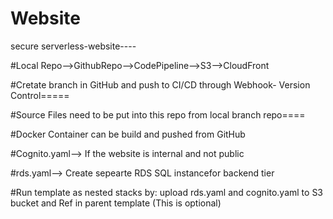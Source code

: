 # Website
secure serverless-website----


#Local Repo-->GithubRepo-->CodePipeline-->S3-->CloudFront


#Cretate branch in GitHub and push to CI/CD through Webhook- Version Control=====

#Source Files need to be put into this repo from local branch repo====

#Docker Container can be build and pushed from GitHub

#Cognito.yaml--> If the website is internal and not public

#rds.yaml--> Create sepearte RDS SQL instancefor backend tier

#Run template as nested stacks by:
upload rds.yaml and cognito.yaml to S3 bucket and Ref in parent template (This is optional)

